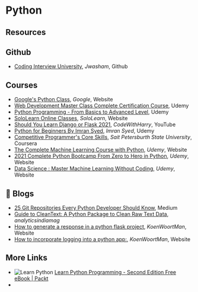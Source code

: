 # Python

## Resources

## Github

- [Coding Interview University](https://github.com/jwasham/coding-interview-university?fbclid=IwAR031SuIcbhYI3lsJIsay6u_sDPaeCaaB8bGaiznN5RxcqJI7WCEDwkvwDg), _Jwasham_, Github

## Courses

- [Google's Python Class](https://developers.google.com/edu/python/?hl=en), _Google_, Website
- [Web Development Master Class Complete Certification Course](https://www.udemy.com/course/web-development-masterclass-complete-certificate-course/?couponCode=YOUACCEL49269), Udemy
- [Python Programming - From Basics to Advanced Level](https://www.udemy.com/course/python-programming-beginner-to-advanced/?ranMID=39197&ranEAID=%2F7fFXpljNdk&ranSiteID=_7fFXpljNdk-rorvNtWbidTez5YGtKtQaQ&utm_source=aff-campaign&utm_medium=udemyads&LSNPUBID=%2F7fFXpljNdk&couponCode=FREEJUN2), Udemy
- [SoloLearn Online Classes](https://www.sololearn.com/home), _SoloLearn_, Website
- [Should You Learn Django or Flask 2021](https://www.youtube.com/watch?v=FW1LOP09RM8), _CodeWithHarry_, YouTube
- [Python for Beginners By Imran Syed](https://www.coursera.org/learn/ibm-containers-docker-kubernetes-openshift), _Imran Syed_, Udemy
- [Competitive Programmer's Core Skills](https://www.coursera.org/learn/competitive-programming-core-skills), _Sait Petersburth State University_, Coursera
- [The Complete Machine Learning Course with Python](https://www.udemy.com/course/machine-learning-course-with-python/?ranMID=39197&ranEAID=At6Vw*QceKk&ranSiteID=At6Vw.QceKk-AthbjHIIzaWgJw4hwhKdbw&LSNPUBID=At6Vw*QceKk&utm_source=aff-campaign&utm_medium=udemyads), _Udemy_, Website
- [2021 Complete Python Bootcamp From Zero to Hero in Python](https://www.udemy.com/course/complete-python-bootcamp/?ranMID=39197&ranEAID=At6Vw*QceKk&ranSiteID=At6Vw.QceKk-2wz8mhH7LSiCgDXnO9oe.w&LSNPUBID=At6Vw*QceKk&utm_source=aff-campaign&utm_medium=udemyads), _Udemy_, Website
- [Data Science : Master Machine Learning Without Coding](https://www.udemy.com/course/hands-on-machine-learning-without-writing-code/?ranMID=39197&ranEAID=At6Vw*QceKk&ranSiteID=At6Vw.QceKk-q.mYx_zj2g3S3SQhm5zxyw&LSNPUBID=At6Vw*QceKk&utm_source=aff-campaign&utm_medium=udemyads), _Udemy_, Website

## 📝 Blogs

- [25 Git Repositories Every Python Developer Should Know](https://link.medium.com/jgt5M1xp8gb), Medium
- [Guide to CleanText: A Python Package to Clean Raw Text Data](https://analyticsindiamag.com/guide-to-cleantext-a-python-package-to-clean-raw-text-data/), _analyticsindiamag_
- [How to generate a response in a python flask project](https://koenwoortman.com/python-flask-return-json-response/), _KoenWoortMan_, Website
- [How to incorporate logging into a python app:](https://levelup.gitconnected.com/tutorial-on-python-logging-ac5f21e0a00), _KoenWoortMan_, Website

## More Links

- ![Learn Python](https://d2aov160eccqlv.cloudfront.net/271739eb287c43adb004792095a0b2fc/images/7e26cb80ef4e68f870f1e40b5ef46584.ico) [Learn Python Programming - Second Edition Free eBook | Packt](https://www.packtpub.com/free-ebook/learn-python-programming-second-edition/9781788996662)
- ![]() []()
